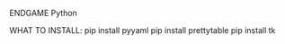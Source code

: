 ENDGAME Python

WHAT TO INSTALL:
    pip install pyyaml
    pip install prettytable
    pip install tk